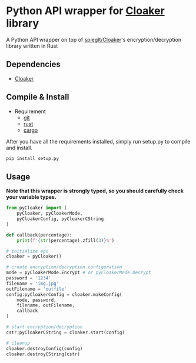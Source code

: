 
# Python API wrapper for [Cloaker](github.com/spieglt/Cloaker) library

A Python API wrapper on top of [spieglt/Cloaker](https://github.com/spieglt/Cloaker)'s encryption/decryption library written in Rust

## Dependencies

* [Cloaker](https://github.com/spieglt/Cloaker)

## Compile & Install

* Requirement
  * [git](https://git-scm.com/)
  * [rust](https://www.rust-lang.org/)
  * [cargo](https://doc.rust-lang.org/cargo/)

After you have all the requirements installed, simply run setup.py to compile and install.

```sh
pip install setup.py
```

## Usage

**Note that this wrapper is strongly typed, so you should carefully check your variable types.**

```py
from pyCloaker import (
    pyCloaker, pyCloakerMode,
    pyCloakerConfig, pyCloakerCString
)

def callback(percentage):
    print(f'{str(percentage).zfill(3)}%')

# initialize api
cloaker = pyCloaker()

# create encryption/decryption configuration
mode = pyCloakerMode.Encrypt # or pyCloakerMode.Decrypt
password = '1234'
filename = 'img.jpg'
outFilename = 'outfile'
config:pyCloakerConfig = cloaker.makeConfig(
    mode, password,
    filename, outFilename,
    callback
)

# start encryption/decryption
cstr:pyCloakerCString = cloaker.start(config)

# cleanup
cloaker.destroyConfig(config)
cloaker.destroyCString(cstr)
```
